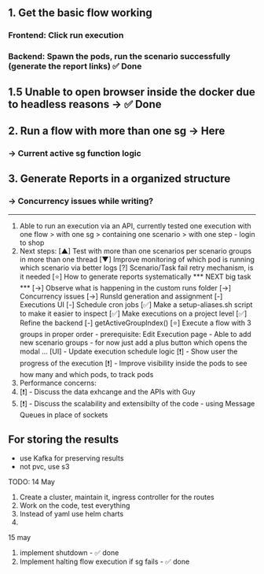## 1. Get the basic flow working
### Frontend: Click run execution
### Backend: Spawn the pods, run the scenario successfully (generate the report links) ✅ Done

## 1.5 Unable to open browser inside the docker due to headless reasons -> ✅ Done

## 2. Run a flow with more than one sg -> Here
### -> Current active sg function logic

## 3. Generate Reports in a organized structure
### -> Concurrency issues while writing?

---------------------------------------------------------------------------------------------------------------------------------------------------------------------

1. Able to run an execution via an API, currently tested one execution with one flow > with one sg > containing one scenario > with one step - login to shop
2. Next steps:
    [▲] Test with more than one scenarios per scenario groups in more than one thread
    [▼] Improve monitoring of which pod is running which scenario via better logs
    [?] Scenario/Task fail retry mechanism, is it needed
    [⭐] How to generate reports systematically *** NEXT big task ***
        [->] Observe what is happening in the custom runs folder
        [->] Concurrency issues
            [->] RunsId generation and assignment
    [-] Executions UI
    [-] Schedule cron jobs
    [✅] Make a setup-aliases.sh script to make it easier to inspect
    [✅] Make executions on a project level
    [✅] Refine the backend
    [-] getActiveGroupIndex()
    [⭐] Execute a flow with 3 groups in proper order
        - prerequisite: Edit Execution page
            - Able to add new scenario groups
                - for now just add a plus button which opens the modal ...
    [UI] - Update execution schedule logic
    [❗] - Show user the progress of the execution
    [❗] - Improve visibility inside the pods to see how many and which pods, to track pods
4. Performance concerns:
5. [❗] - Discuss the data exhcange and the APIs with Guy
6. [❗] - Discuss the scalability and extensibilty of the code - using Message Queues in place of sockets


## For storing the results 
- use Kafka for preserving results
- not pvc, use s3

TODO: 14 May
1. Create a cluster, maintain it, ingress controller for the routes
2. Work on the code, test everything
3. Instead of yaml use helm charts
4. 



15 may
1. implement shutdown - ✅ done
2. Implement halting flow execution if sg fails - ✅ done
